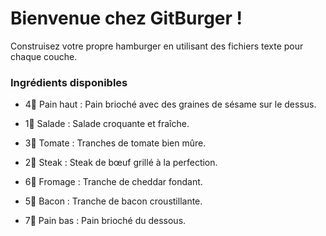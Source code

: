 # **Bienvenue chez GitBurger !**

Construisez votre propre hamburger en utilisant des fichiers texte pour chaque couche.
### Ingrédients disponibles

  -  4🥯 Pain haut : Pain brioché avec des graines de sésame sur le dessus.

 -   1🥬 Salade : Salade croquante et fraîche.

 -   3🍅 Tomate : Tranches de tomate bien mûre.

  -  2🥩 Steak : Steak de bœuf grillé à la perfection.

  -  6🧀 Fromage : Tranche de cheddar fondant.

-   5🥓 Bacon : Tranche de bacon croustillante.

 -   7🍞 Pain bas : Pain brioché du dessous.
